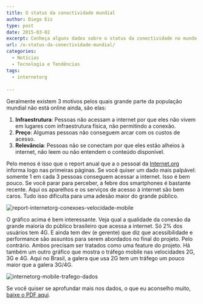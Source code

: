 ```yaml
---
title: O status da conectividade mundial
author: Diego Eis
type: post
date: 2015-03-02
excerpt: Conheça alguns dados sobre o status da conectividade no mundo.
url: /o-status-da-conectividade-mundial/
categories:
  - Notícias
  - Tecnologia e Tendências
tags:
  - internetorg

---
```

Geralmente existem 3 motivos pelos quais grande parte da população mundial não está online ainda, são elas:

  1. **Infraestrutura**: Pessoas não acessam a internet por que eles não vivem em lugares com infraestrutura física, não permitindo a conexão.
  2. **Preço**: Algumas pessoas não conseguem arcar com os custos de acesso.
  3. **Relevância**: Pessoas não se conectam por que eles estão alheios à internet, não leem ou não entendem o conteúdo disponível.

Pelo menos é isso que o report anual que a o pessoal da [Internet.org][1] informa logo nas primeiras páginas. Se você quiser um dado mais palpável: somente 1 em cada 3 pessoas conseguem acessar a internet. Isso é bem pouco. Se você parar para perceber, a febre dos smartphones é bastante recente. Aqui os aparelhos e os serviços de acesso à internet são bem caros. Tudo isso dificulta para uma adesão maior do grande público.

<img src="https://raw.githubusercontent.com/diegoeis/tableless-static-images/master/2015/03/report-internetorg-conexoes-velocidade-mobile.jpg" alt="report-internetorg-conexoes-velocidade-mobile" width="908" height="608" class="alignnone size-full wp-image-47400" srcset="uploads/2015/03/report-internetorg-conexoes-velocidade-mobile.jpg 908w, uploads/2015/03/report-internetorg-conexoes-velocidade-mobile-208x139.jpg 208w, uploads/2015/03/report-internetorg-conexoes-velocidade-mobile-400x268.jpg 400w" sizes="(max-width: 908px) 100vw, 908px" />

O gráfico acima é bem interessante. Veja qual a qualidade da conexão da grande maioria do público brasileiro que acessa a internet. Só 2% dos usuários tem 4G. E ainda tem dev (e gerente) que diz que acessibilidade e performance são assuntos para serem abordados no final do projeto. Pelo contrário. Ambos precisam ser tratados como uma feature do projeto. Há também um outro gráfico que mostra o tráfego mobile nas velocidades 2G, 3G e 4G. Aqui no Brasil, a galera que usa 2G tem um tráfego um pouco maior que a galera 3G/4G.

<img src="https://raw.githubusercontent.com/diegoeis/tableless-static-images/master/2015/03/internetorg-mobile-trafego-dados.jpg" alt="internetorg-mobile-trafego-dados" width="906" height="586" class="alignnone size-full wp-image-47399" srcset="uploads/2015/03/internetorg-mobile-trafego-dados.jpg 906w, uploads/2015/03/internetorg-mobile-trafego-dados-215x139.jpg 215w, uploads/2015/03/internetorg-mobile-trafego-dados-400x259.jpg 400w" sizes="(max-width: 906px) 100vw, 906px" />

Se você quiser se aprofundar mais nos dados, o que eu aconselho muito, [baixe o PDF aqui][2].

 [1]: http://internet.org
 [2]: https://fbnewsroomus.files.wordpress.com/2015/02/state-of-connectivity1.pdf